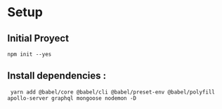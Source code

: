 # Setup

## Initial Proyect

```
npm init --yes
```

## Install dependencies :

```
 yarn add @babel/core @babel/cli @babel/preset-env @babel/polyfill apollo-server graphql mongoose nodemon -D
```
